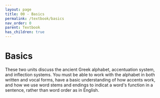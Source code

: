 ```yaml
---
layout: page
title: 00 - Basics
permalink: /textbook/basics
nav_order: 0
parent: Textbook
has_children: true
---
```


# Basics

These two units discuss the ancient Greek alphabet, accentuation system, and inflection systems. You must be able to work with the alphabet in both written and vocal forms, have a basic understanding of how accents work, and how we use word stems and endings to indicat a word's function in a sentence, rather than word order as in English.
